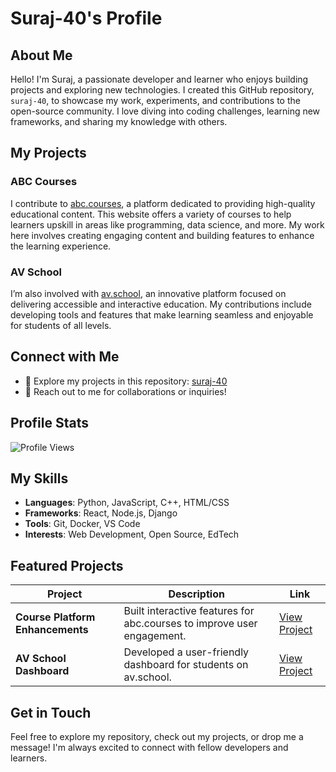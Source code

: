# Suraj-40's Profile

## About Me
Hello! I'm Suraj, a passionate developer and learner who enjoys building projects and exploring new technologies. I created this GitHub repository, `suraj-40`, to showcase my work, experiments, and contributions to the open-source community. I love diving into coding challenges, learning new frameworks, and sharing my knowledge with others.

## My Projects
### ABC Courses
I contribute to [abc.courses](https://abc.courses), a platform dedicated to providing high-quality educational content. This website offers a variety of courses to help learners upskill in areas like programming, data science, and more. My work here involves creating engaging content and building features to enhance the learning experience.

### AV School
I’m also involved with [av.school](https://av.school), an innovative platform focused on delivering accessible and interactive education. My contributions include developing tools and features that make learning seamless and enjoyable for students of all levels.

## Connect with Me
- 📍 Explore my projects in this repository: [suraj-40](https://github.com/suraj-40)
- 📧 Reach out to me for collaborations or inquiries!

## Profile Stats
![Profile Views](https://komarev.com/ghpvc/?username=suraj-40&color=blue)

## My Skills
- **Languages**: Python, JavaScript, C++, HTML/CSS
- **Frameworks**: React, Node.js, Django
- **Tools**: Git, Docker, VS Code
- **Interests**: Web Development, Open Source, EdTech

## Featured Projects
| Project | Description | Link |
|---------|-------------|------|
| **Course Platform Enhancements** | Built interactive features for abc.courses to improve user engagement. | [View Project](#) |
| **AV School Dashboard** | Developed a user-friendly dashboard for students on av.school. | [View Project](#) |

## Get in Touch
Feel free to explore my repository, check out my projects, or drop me a message! I'm always excited to connect with fellow developers and learners.
